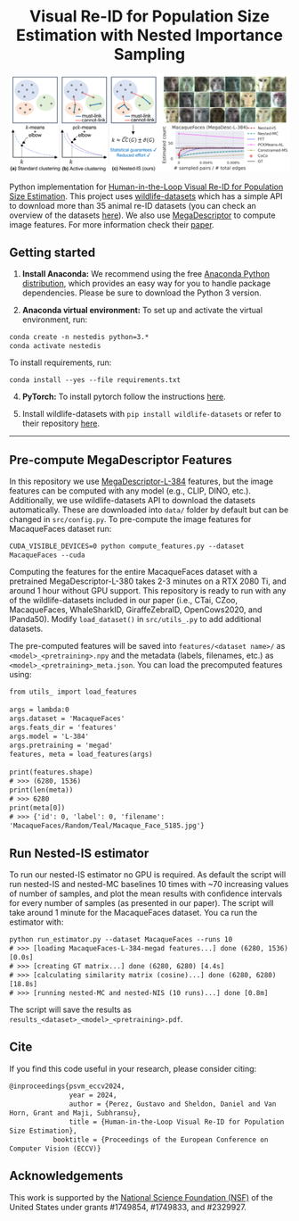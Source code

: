 <h1 align="center">Visual Re-ID for Population Size Estimation with Nested Importance Sampling</h1>

![title_image](main.png)

Python implementation for [Human-in-the-Loop Visual Re-ID for Population Size Estimation](https://arxiv.org/abs/2312.05287). 
This project uses [wildlife-datasets](https://github.com/WildlifeDatasets/wildlife-datasets) which has a simple API to download more than 35 animal re-ID datasets (you can check an overview of the datasets [here](https://wildlifedatasets.github.io/wildlife-datasets/datasets/)). 
We also use [MegaDescriptor](https://huggingface.co/BVRA/MegaDescriptor-L-384) to compute image features. For more information check their [paper](https://wildlifedatasets.github.io/wildlife-datasets/datasets/).

## Getting started

1. **Install Anaconda:** We recommend using the free [Anaconda Python
distribution](https://www.anaconda.com/download/), which provides an
easy way for you to handle package dependencies. Please be sure to
download the Python 3 version.

3. **Anaconda virtual environment:** To set up and activate the virtual environment,
run:
```
conda create -n nestedis python=3.*
conda activate nestedis
```

To install requirements, run:
```
conda install --yes --file requirements.txt
```

4. **PyTorch:** To install pytorch follow the instructions [here](https://pytorch.org/).


5. Install wildlife-datasets with `pip install wildlife-datasets` or refer to their repository [here](https://github.com/WildlifeDatasets/wildlife-datasets).

-------
## Pre-compute MegaDescriptor Features

In this repository we use [MegaDescriptor-L-384](https://huggingface.co/BVRA/MegaDescriptor-L-384) features, but the image features can be computed with any model (e.g., CLIP, DINO, etc.). 
Additionally, we use wildlife-datasets API to download the datasets automatically. These are downloaded into `data/` folder by default but can be changed in `src/config.py`. 
To pre-compute the image features for MacaqueFaces dataset run:

```
CUDA_VISIBLE_DEVICES=0 python compute_features.py --dataset MacaqueFaces --cuda 
```

Computing the features for the entire MacaqueFaces dataset with a pretrained MegaDescriptor-L-380 takes 2-3 minutes on a RTX 2080 Ti, and around 1 hour without GPU support. 
This repository is ready to run with any of the wildlife-datasets included in our paper (i.e., CTai, CZoo, MacaqueFaces, WhaleSharkID, GiraffeZebraID, OpenCows2020, and IPanda50). 
Modify `load_dataset()` in `src/utils_.py` to add additional datasets.

The pre-computed features will be saved into `features/<dataset name>/` as `<model>_<pretraining>.npy` and the metadata (labels, filenames, etc.) as `<model>_<pretraining>_meta.json`. 
You can load the precomputed features using: 

```
from utils_ import load_features

args = lambda:0
args.dataset = 'MacaqueFaces'
args.feats_dir = 'features'
args.model = 'L-384'
args.pretraining = 'megad' 
features, meta = load_features(args)

print(features.shape)
# >>> (6280, 1536)
print(len(meta))
# >>> 6280
print(meta[0])
# >>> {'id': 0, 'label': 0, 'filename': 'MacaqueFaces/Random/Teal/Macaque_Face_5185.jpg'}
```

## Run Nested-IS estimator

To run our nested-IS estimator no GPU is required. 
As default the script will run nested-IS and nested-MC baselines 10 times with ~70 increasing values of number of samples, and plot the mean results with confidence intervals for every number of samples (as presented in our paper). 
The script will take around 1 minute for the MacaqueFaces dataset. You ca run the estimator with:
```
python run_estimator.py --dataset MacaqueFaces --runs 10
# >>> [loading MacaqueFaces-L-384-megad features...] done (6280, 1536) [0.0s]
# >>> [creating GT matrix...] done (6280, 6280) [4.4s]
# >>> [calculating similarity matrix (cosine)...] done (6280, 6280) [18.8s]
# >>> [running nested-MC and nested-NIS (10 runs)...] done [0.8m]
```

The script will save the results as `results_<dataset>_<model>_<pretraining>.pdf`.

## Cite

If you find this code useful in your research, please consider citing:
```
@inproceedings{psvm_eccv2024,
      	       year = 2024,
      	       author = {Perez, Gustavo and Sheldon, Daniel and Van Horn, Grant and Maji, Subhransu},
      	       title = {Human-in-the-Loop Visual Re-ID for Population Size Estimation},
	       booktitle = {Proceedings of the European Conference on Computer Vision (ECCV)}
```

## Acknowledgements

This work is supported by the [National Science Foundation (NSF)](https://nsf.gov/index.jsp) of the United States under grants \#1749854, \#1749833, and \#2329927.
